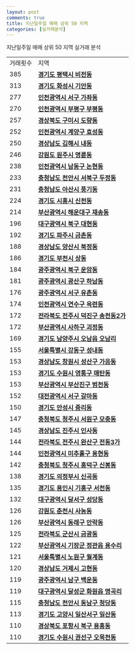 ```yaml
---
layout: post
comments: true
title: 지난일주일 매매 상위 50 지역
categories: [실거래분석]
---
```


지난일주일 매매 상위 50 지역 실거래 분석

<table>
  <tr>
    <td>거래횟수</td>
    <td>지역</td>
  </tr>

  <tr>
    <td>385</td>
    <td colspan="4" style="font-weight: bold;"><a href="/실거래가/2021/06/04/41220.html">경기도 평택시 비전동</a></td>
  </tr>

  <tr>
    <td>313</td>
    <td colspan="4" style="font-weight: bold;"><a href="/실거래가/2021/06/04/41590.html">경기도 화성시 기안동</a></td>
  </tr>

  <tr>
    <td>277</td>
    <td colspan="4" style="font-weight: bold;"><a href="/실거래가/2021/06/04/28260.html">인천광역시 서구 가좌동</a></td>
  </tr>

  <tr>
    <td>270</td>
    <td colspan="4" style="font-weight: bold;"><a href="/실거래가/2021/06/04/28237.html">인천광역시 부평구 부평동</a></td>
  </tr>

  <tr>
    <td>257</td>
    <td colspan="4" style="font-weight: bold;"><a href="/실거래가/2021/06/04/47190.html">경상북도 구미시 도량동</a></td>
  </tr>

  <tr>
    <td>252</td>
    <td colspan="4" style="font-weight: bold;"><a href="/실거래가/2021/06/04/28245.html">인천광역시 계양구 효성동</a></td>
  </tr>

  <tr>
    <td>250</td>
    <td colspan="4" style="font-weight: bold;"><a href="/실거래가/2021/06/04/48250.html">경상남도 김해시 내동</a></td>
  </tr>

  <tr>
    <td>246</td>
    <td colspan="4" style="font-weight: bold;"><a href="/실거래가/2021/06/04/42130.html">강원도 원주시 명륜동</a></td>
  </tr>

  <tr>
    <td>238</td>
    <td colspan="4" style="font-weight: bold;"><a href="/실거래가/2021/06/04/28200.html">인천광역시 남동구 논현동</a></td>
  </tr>

  <tr>
    <td>233</td>
    <td colspan="4" style="font-weight: bold;"><a href="/실거래가/2021/06/04/44133.html">충청남도 천안시 서북구 두정동</a></td>
  </tr>

  <tr>
    <td>231</td>
    <td colspan="4" style="font-weight: bold;"><a href="/실거래가/2021/06/04/44200.html">충청남도 아산시 풍기동</a></td>
  </tr>

  <tr>
    <td>224</td>
    <td colspan="4" style="font-weight: bold;"><a href="/실거래가/2021/06/04/41390.html">경기도 시흥시 신천동</a></td>
  </tr>

  <tr>
    <td>214</td>
    <td colspan="4" style="font-weight: bold;"><a href="/실거래가/2021/06/04/26350.html">부산광역시 해운대구 재송동</a></td>
  </tr>

  <tr>
    <td>196</td>
    <td colspan="4" style="font-weight: bold;"><a href="/실거래가/2021/06/04/27230.html">대구광역시 북구 대현동</a></td>
  </tr>

  <tr>
    <td>192</td>
    <td colspan="4" style="font-weight: bold;"><a href="/실거래가/2021/06/04/41480.html">경기도 파주시 금촌동</a></td>
  </tr>

  <tr>
    <td>188</td>
    <td colspan="4" style="font-weight: bold;"><a href="/실거래가/2021/06/04/48330.html">경상남도 양산시 북정동</a></td>
  </tr>

  <tr>
    <td>186</td>
    <td colspan="4" style="font-weight: bold;"><a href="/실거래가/2021/06/04/41190.html">경기도 부천시 상동</a></td>
  </tr>

  <tr>
    <td>184</td>
    <td colspan="4" style="font-weight: bold;"><a href="/실거래가/2021/06/04/29170.html">광주광역시 북구 운암동</a></td>
  </tr>

  <tr>
    <td>181</td>
    <td colspan="4" style="font-weight: bold;"><a href="/실거래가/2021/06/04/29200.html">광주광역시 광산구 하남동</a></td>
  </tr>

  <tr>
    <td>176</td>
    <td colspan="4" style="font-weight: bold;"><a href="/실거래가/2021/06/04/29140.html">광주광역시 서구 유촌동</a></td>
  </tr>

  <tr>
    <td>174</td>
    <td colspan="4" style="font-weight: bold;"><a href="/실거래가/2021/06/04/28185.html">인천광역시 연수구 옥련동</a></td>
  </tr>

  <tr>
    <td>172</td>
    <td colspan="4" style="font-weight: bold;"><a href="/실거래가/2021/06/04/45113.html">전라북도 전주시 덕진구 송천동2가</a></td>
  </tr>

  <tr>
    <td>172</td>
    <td colspan="4" style="font-weight: bold;"><a href="/실거래가/2021/06/04/26380.html">부산광역시 사하구 괴정동</a></td>
  </tr>

  <tr>
    <td>169</td>
    <td colspan="4" style="font-weight: bold;"><a href="/실거래가/2021/06/04/41360.html">경기도 남양주시 오남읍 오남리</a></td>
  </tr>

  <tr>
    <td>155</td>
    <td colspan="4" style="font-weight: bold;"><a href="/실거래가/2021/06/04/11740.html">서울특별시 강동구 성내동</a></td>
  </tr>

  <tr>
    <td>153</td>
    <td colspan="4" style="font-weight: bold;"><a href="/실거래가/2021/06/04/48123.html">경상남도 창원시 성산구 가음동</a></td>
  </tr>

  <tr>
    <td>153</td>
    <td colspan="4" style="font-weight: bold;"><a href="/실거래가/2021/06/04/41117.html">경기도 수원시 영통구 매탄동</a></td>
  </tr>

  <tr>
    <td>153</td>
    <td colspan="4" style="font-weight: bold;"><a href="/실거래가/2021/06/04/26230.html">부산광역시 부산진구 범천동</a></td>
  </tr>

  <tr>
    <td>152</td>
    <td colspan="4" style="font-weight: bold;"><a href="/실거래가/2021/06/04/30170.html">대전광역시 서구 갈마동</a></td>
  </tr>

  <tr>
    <td>150</td>
    <td colspan="4" style="font-weight: bold;"><a href="/실거래가/2021/06/04/41550.html">경기도 안성시 중리동</a></td>
  </tr>

  <tr>
    <td>147</td>
    <td colspan="4" style="font-weight: bold;"><a href="/실거래가/2021/06/04/43112.html">충청북도 청주시 서원구 모충동</a></td>
  </tr>

  <tr>
    <td>145</td>
    <td colspan="4" style="font-weight: bold;"><a href="/실거래가/2021/06/04/48170.html">경상남도 진주시 인사동</a></td>
  </tr>

  <tr>
    <td>144</td>
    <td colspan="4" style="font-weight: bold;"><a href="/실거래가/2021/06/04/45111.html">전라북도 전주시 완산구 전동3가</a></td>
  </tr>

  <tr>
    <td>144</td>
    <td colspan="4" style="font-weight: bold;"><a href="/실거래가/2021/06/04/28177.html">인천광역시 미추홀구 용현동</a></td>
  </tr>

  <tr>
    <td>142</td>
    <td colspan="4" style="font-weight: bold;"><a href="/실거래가/2021/06/04/43113.html">충청북도 청주시 흥덕구 신봉동</a></td>
  </tr>

  <tr>
    <td>138</td>
    <td colspan="4" style="font-weight: bold;"><a href="/실거래가/2021/06/04/41150.html">경기도 의정부시 신곡동</a></td>
  </tr>

  <tr>
    <td>135</td>
    <td colspan="4" style="font-weight: bold;"><a href="/실거래가/2021/06/04/41463.html">경기도 용인시 기흥구 서천동</a></td>
  </tr>

  <tr>
    <td>132</td>
    <td colspan="4" style="font-weight: bold;"><a href="/실거래가/2021/06/04/27290.html">대구광역시 달서구 성당동</a></td>
  </tr>

  <tr>
    <td>126</td>
    <td colspan="4" style="font-weight: bold;"><a href="/실거래가/2021/06/04/42110.html">강원도 춘천시 사농동</a></td>
  </tr>

  <tr>
    <td>126</td>
    <td colspan="4" style="font-weight: bold;"><a href="/실거래가/2021/06/04/26260.html">부산광역시 동래구 안락동</a></td>
  </tr>

  <tr>
    <td>125</td>
    <td colspan="4" style="font-weight: bold;"><a href="/실거래가/2021/06/04/45130.html">전라북도 군산시 금광동</a></td>
  </tr>

  <tr>
    <td>122</td>
    <td colspan="4" style="font-weight: bold;"><a href="/실거래가/2021/06/04/26710.html">부산광역시 기장군 정관읍 용수리</a></td>
  </tr>

  <tr>
    <td>121</td>
    <td colspan="4" style="font-weight: bold;"><a href="/실거래가/2021/06/04/11350.html">서울특별시 노원구 월계동</a></td>
  </tr>

  <tr>
    <td>120</td>
    <td colspan="4" style="font-weight: bold;"><a href="/실거래가/2021/06/04/48310.html">경상남도 거제시 고현동</a></td>
  </tr>

  <tr>
    <td>119</td>
    <td colspan="4" style="font-weight: bold;"><a href="/실거래가/2021/06/04/29155.html">광주광역시 남구 백운동</a></td>
  </tr>

  <tr>
    <td>119</td>
    <td colspan="4" style="font-weight: bold;"><a href="/실거래가/2021/06/04/27710.html">대구광역시 달성군 화원읍 명곡리</a></td>
  </tr>

  <tr>
    <td>115</td>
    <td colspan="4" style="font-weight: bold;"><a href="/실거래가/2021/06/04/44131.html">충청남도 천안시 동남구 청당동</a></td>
  </tr>

  <tr>
    <td>113</td>
    <td colspan="4" style="font-weight: bold;"><a href="/실거래가/2021/06/04/41287.html">경기도 고양시 일산서구 일산동</a></td>
  </tr>

  <tr>
    <td>110</td>
    <td colspan="4" style="font-weight: bold;"><a href="/실거래가/2021/06/04/47113.html">경상북도 포항시 북구 용흥동</a></td>
  </tr>

  <tr>
    <td>110</td>
    <td colspan="4" style="font-weight: bold;"><a href="/실거래가/2021/06/04/41113.html">경기도 수원시 권선구 오목천동</a></td>
  </tr>

</table>
